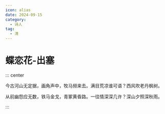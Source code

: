 ```yaml
---
icon: alias
date: 2024-09-15
category:
  - 诗人
tag:
  - 清
---
```


# 蝶恋花-出塞

<!-- more -->


::: center 

今古河山无定据，画角声中，牧马频来去。满目荒凉谁可语？西风吹老丹枫树。

从前幽怨应无数，铁马金戈，青冢黄昏路。一往情深深几许？深山夕照深秋雨。

:::